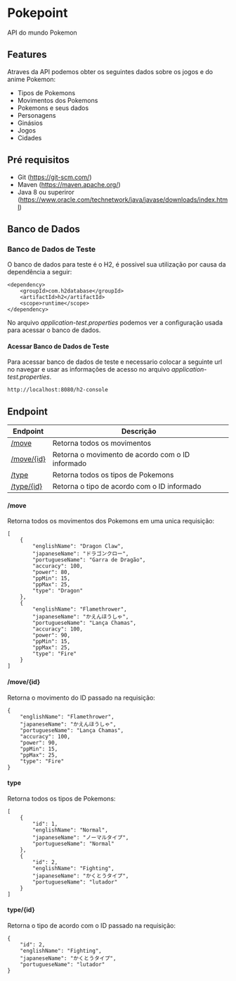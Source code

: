 # Pokepoint

API do mundo Pokemon

## Features

Atraves da API podemos obter os seguintes dados sobre os jogos e do anime Pokemon:

- Tipos de Pokemons
- Movimentos dos Pokemons
- Pokemons e seus dados
- Personagens
- Ginásios
- Jogos
- Cidades

## Pré requisitos

- Git (https://git-scm.com/)
- Maven (https://maven.apache.org/)
- Java 8 ou superiror (https://www.oracle.com/technetwork/java/javase/downloads/index.html)

## Banco de Dados

### Banco de Dados de Teste

O banco de dados para teste é o H2, é possivel sua utilização por causa da dependência a seguir:

    <dependency>
        <groupId>com.h2database</groupId>
        <artifactId>h2</artifactId>
        <scope>runtime</scope>
    </dependency>

No arquivo *application-test.properties* podemos ver a configuração usada para acessar o banco de dados.

#### Acessar Banco de Dados de Teste

Para acessar banco de dados de teste e necessario colocar a seguinte url no navegar e usar as informações de acesso no arquivo *application-test.properties*.

    http://localhost:8080/h2-console

## Endpoint


| Endpoint                   | Descrição                                        |
|----------------------------|--------------------------------------------------|
| [/move](#/move)            | Retorna todos os movimentos                      |
| [/move/{id}](#/move/{id})  | Retorna o movimento de acordo com o ID informado |
| [/type](#/type)            | Retorna todos os tipos de Pokemons               |
| [/type/{id}](#/type/{id})  | Retorna o tipo de acordo com o ID informado      |

#### /move

Retorna todos os movimentos dos Pokemons em uma unica requisição:

```
[
    {
        "englishName": "Dragon Claw",
        "japaneseName": "ドラゴンクロー",
        "portugueseName": "Garra de Dragão",
        "accuracy": 100,
        "power": 80,
        "ppMin": 15,
        "ppMax": 25,
        "type": "Dragon"
    },
    {
        "englishName": "Flamethrower",
        "japaneseName": "かえんほうしゃ",
        "portugueseName": "Lança Chamas",
        "accuracy": 100,
        "power": 90,
        "ppMin": 15,
        "ppMax": 25,
        "type": "Fire"
    }
]
```

#### /move/{id}
Retorna o movimento do ID passado na requisição:
```
{
    "englishName": "Flamethrower",
    "japaneseName": "かえんほうしゃ",
    "portugueseName": "Lança Chamas",
    "accuracy": 100,
    "power": 90,
    "ppMin": 15,
    "ppMax": 25,
    "type": "Fire"
}
```

#### type

Retorna todos os tipos de Pokemons:
```
[
    {
        "id": 1,
        "englishName": "Normal",
        "japaneseName": "ノーマルタイプ",
        "portugueseName": "Normal"
    },
    {
        "id": 2,
        "englishName": "Fighting",
        "japaneseName": "かくとうタイプ",
        "portugueseName": "lutador"
    }
]
```

#### type/{id}
Retorna o tipo de acordo com o ID passado na requisição:
```
{
    "id": 2,
    "englishName": "Fighting",
    "japaneseName": "かくとうタイプ",
    "portugueseName": "lutador"
}
```